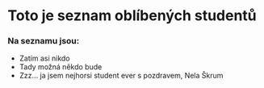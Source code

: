 # Toto je seznam oblíbených studentů

### Na seznamu jsou:

- Zatím asi nikdo
- Tady možná někdo bude
- Zzz...
ja jsem nejhorsi student ever
s pozdravem, Nela Škrum 
